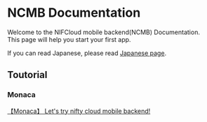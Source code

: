 # NCMB Documentation

Welcome to the NIFCloud mobile backend(NCMB) Documentation.  
This page will help you start your first app.

If you can read Japanese, please read [Japanese page](http://mb.cloud.nifty.com/doc/current/).

## Toutorial
### Monaca
[【Monaca】 Let's try nifty cloud mobile backend!
](https://github.com/NIFCloud-mbaas/monaca_data_registration/blob/master/README_en.md)